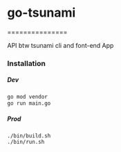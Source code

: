 # go-tsunami
===============

API btw tsunami cli and font-end App

### Installation

##### Dev

```bash
go mod vendor
go run main.go
```

##### Prod
```bash
./bin/build.sh
./bin/run.sh
```